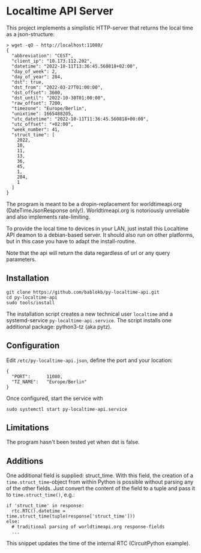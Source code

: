 Localtime API Server
====================

This project implements a simplistic HTTP-server that returns
the local time as a json-structure:

    > wget -qO - http://localhost:11080/
    {
      "abbreviation": "CEST",
      "client_ip": "10.173.112.202",
      "datetime": "2022-10-11T13:36:45.560818+02:00",
      "day_of_week": 2,
      "day_of_year": 284,
      "dst": true,
      "dst_from": "2022-03-27T01:00:00",
      "dst_offset": 3600,
      "dst_until": "2022-10-30T01:00:00",
      "raw_offset": 7200,
      "timezone": "Europe/Berlin",
      "unixtime": 1665488205,
      "utc_datetime": "2022-10-11T11:36:45.560818+00:00",
      "utc_offset": "+02:00",
      "week_number": 41,
      "struct_time": [
        2022,
        10,
        11,
        13,
        36,
        45,
        1,
        284,
        1
      ]
    }

The program is meant to be a dropin-replacement for worldtimeapi.org
(DateTimeJsonResponse only!). Worldtimeapi.org is notoriously unreliable
and also implements rate-limiting.

To provide the local time to devices in your LAN, just install this
Localtime API deamon to a debian-based server. It should also run
on other platforms, but in this case you have to adapt the install-routine.

Note that the api will return the data regardless of url or any
query parameters.


Installation
------------

    git clone https://github.com/bablokb/py-localtime-api.git
    cd py-localtime-api
    sudo tools/install

The installation script creates a new technical user `localtime` and
a systemd-service `py-localtime-api.service`. The script installs
one additional package: python3-tz (aka pytz).


Configuration
-------------

Edit `/etc/py-localtime-api.json`, define the port and your location:

    {
      "PORT":      11080,
      "TZ_NAME":   "Europe/Berlin"
    }

Once configured, start the service with

    sudo systemctl start py-localtime-api.service


Limitations
-----------

The program hasn't been tested yet when dst is false.


Additions
---------

One additional field is supplied: struct_time. With this field, the
creation of a `time.struct_time`-object from within Python is possible
without parsing any of the other fields. Just convert the content of
the field to a tuple and pass it to `time.struct_time()`, e.g.:


    if 'struct_time' in response:
      rtc.RTC().datetime = time.struct_time(tuple(response['struct_time']))
    else:
      # traditional parsing of worldtimeapi.org response-fields
      ...

This snippet updates the time of the internal RTC (CircuitPython example).
